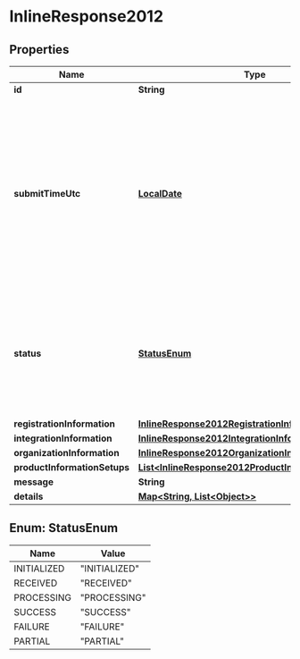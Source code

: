 
# InlineResponse2012

## Properties
Name | Type | Description | Notes
------------ | ------------- | ------------- | -------------
**id** | **String** |  |  [optional]
**submitTimeUtc** | [**LocalDate**](LocalDate.md) | Time of request in UTC. &#x60;Format: YYYY-MM-DDThh:mm:ssZ&#x60;  Example 2016-08-11T22:47:57Z equals August 11, 2016, at 22:47:57 (10:47:57 p.m.). The T separates the date and the time. The Z indicates UTC.  |  [optional]
**status** | [**StatusEnum**](#StatusEnum) | The status of Registration request Possible Values:   - &#39;INITIALIZED&#39;   - &#39;RECEIVED&#39;   - &#39;PROCESSING&#39;   - &#39;SUCCESS&#39;   - &#39;FAILURE&#39;   - &#39;PARTIAL&#39;  |  [optional]
**registrationInformation** | [**InlineResponse2012RegistrationInformation**](InlineResponse2012RegistrationInformation.md) |  |  [optional]
**integrationInformation** | [**InlineResponse2012IntegrationInformation**](InlineResponse2012IntegrationInformation.md) |  |  [optional]
**organizationInformation** | [**InlineResponse2012OrganizationInformation**](InlineResponse2012OrganizationInformation.md) |  |  [optional]
**productInformationSetups** | [**List&lt;InlineResponse2012ProductInformationSetups&gt;**](InlineResponse2012ProductInformationSetups.md) |  |  [optional]
**message** | **String** |  |  [optional]
**details** | [**Map&lt;String, List&lt;Object&gt;&gt;**](List.md) |  |  [optional]


<a name="StatusEnum"></a>
## Enum: StatusEnum
Name | Value
---- | -----
INITIALIZED | &quot;INITIALIZED&quot;
RECEIVED | &quot;RECEIVED&quot;
PROCESSING | &quot;PROCESSING&quot;
SUCCESS | &quot;SUCCESS&quot;
FAILURE | &quot;FAILURE&quot;
PARTIAL | &quot;PARTIAL&quot;



